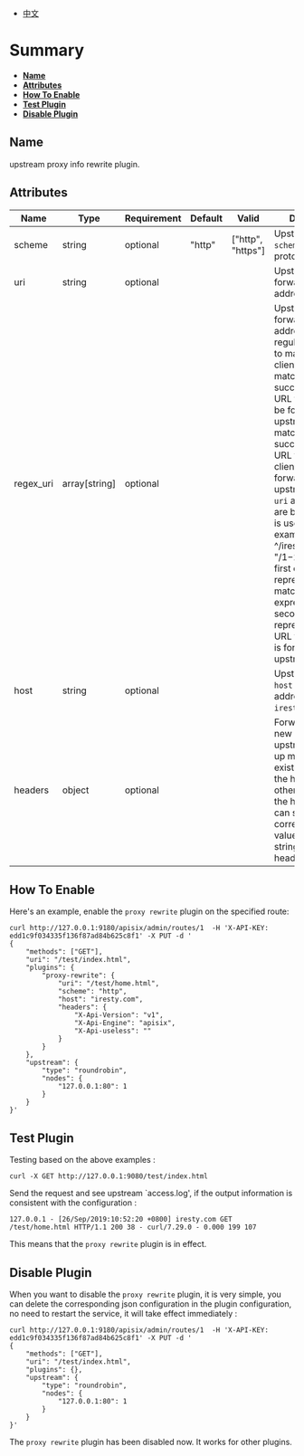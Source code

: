 <!--
#
# Licensed to the Apache Software Foundation (ASF) under one or more
# contributor license agreements.  See the NOTICE file distributed with
# this work for additional information regarding copyright ownership.
# The ASF licenses this file to You under the Apache License, Version 2.0
# (the "License"); you may not use this file except in compliance with
# the License.  You may obtain a copy of the License at
#
#     http://www.apache.org/licenses/LICENSE-2.0
#
# Unless required by applicable law or agreed to in writing, software
# distributed under the License is distributed on an "AS IS" BASIS,
# WITHOUT WARRANTIES OR CONDITIONS OF ANY KIND, either express or implied.
# See the License for the specific language governing permissions and
# limitations under the License.
#
-->

- [中文](../zh-cn/plugins/proxy-rewrite.md)

# Summary
- [**Name**](#name)
- [**Attributes**](#attributes)
- [**How To Enable**](#how-to-enable)
- [**Test Plugin**](#test-plugin)
- [**Disable Plugin**](#disable-plugin)

## Name

upstream proxy info rewrite plugin.

## Attributes

| Name      | Type          | Requirement | Default | Valid             | Description                                                                                                                                                                                                                                                                                                                                                                                                                                                                                                                              |
| --------- | ------------- | ----------- | ------- | ----------------- | ---------------------------------------------------------------------------------------------------------------------------------------------------------------------------------------------------------------------------------------------------------------------------------------------------------------------------------------------------------------------------------------------------------------------------------------------------------------------------------------------------------------------------------------- |
| scheme    | string        | optional    | "http"  | ["http", "https"] | Upstream new `schema` forwarding protocol                                                                                                                                                                                                                                                                                                                                                                                                                                                                                                |
| uri       | string        | optional    |         |                   | Upstream new `uri` forwarding address.                                                                                                                                                                                                                                                                                                                                                                                                                                                                                                   |
| regex_uri | array[string] | optional    |         |                   | Upstream new `uri` forwarding address. Use regular expression to match URL from client, when the match is successful, the URL template will be forwarded upstream. If the match is not successful, the URL from the client will be forwarded to the upstream. When `uri` and` regex_uri` are both exist, `uri` is used first. For example: [" ^/iresty/(.*)/(.*)/(.*)", "/$1-$2-$3"], the first element represents the matching regular expression and the second element represents the URL template that is forwarded to the upstream. |
| host      | string        | optional    |         |                   | Upstream new `host` forwarding address, example `iresty.com`.                                                                                                                                                                                                                                                                                                                                                                                                                                                                            |
| headers   | object        | optional    |         |                   | Forward to the new `headers` of the upstream, can set up multiple. If it exists, will rewrite the header, otherwise will add the header. You can set the corresponding value to an empty string to remove a header.                                                                                                                                                                                                                                                                                                                      |

## How To Enable

Here's an example, enable the `proxy rewrite` plugin on the specified route:

```shell
curl http://127.0.0.1:9180/apisix/admin/routes/1  -H 'X-API-KEY: edd1c9f034335f136f87ad84b625c8f1' -X PUT -d '
{
    "methods": ["GET"],
    "uri": "/test/index.html",
    "plugins": {
        "proxy-rewrite": {
            "uri": "/test/home.html",
            "scheme": "http",
            "host": "iresty.com",
            "headers": {
                "X-Api-Version": "v1",
                "X-Api-Engine": "apisix",
                "X-Api-useless": ""
            }
        }
    },
    "upstream": {
        "type": "roundrobin",
        "nodes": {
            "127.0.0.1:80": 1
        }
    }
}'
```

## Test Plugin
Testing based on the above examples :
```shell
curl -X GET http://127.0.0.1:9080/test/index.html
```

Send the request and see upstream `access.log', if the output information is consistent with the configuration :
```
127.0.0.1 - [26/Sep/2019:10:52:20 +0800] iresty.com GET /test/home.html HTTP/1.1 200 38 - curl/7.29.0 - 0.000 199 107
```

This means that the `proxy rewrite` plugin is in effect.

## Disable Plugin
When you want to disable the `proxy rewrite` plugin, it is very simple,
 you can delete the corresponding json configuration in the plugin configuration,
  no need to restart the service, it will take effect immediately :
```shell
curl http://127.0.0.1:9180/apisix/admin/routes/1  -H 'X-API-KEY: edd1c9f034335f136f87ad84b625c8f1' -X PUT -d '
{
    "methods": ["GET"],
    "uri": "/test/index.html",
    "plugins": {},
    "upstream": {
        "type": "roundrobin",
        "nodes": {
            "127.0.0.1:80": 1
        }
    }
}'
```

The `proxy rewrite` plugin has been disabled now. It works for other plugins.

